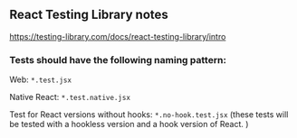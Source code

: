 ## React Testing Library notes

https://testing-library.com/docs/react-testing-library/intro

### Tests should have the following naming pattern:
Web: `*.test.jsx`

Native React: `*.test.native.jsx`

Test for React versions without hooks: `*.no-hook.test.jsx` (these tests will be tested with a hookless version and a hook version of React. )
